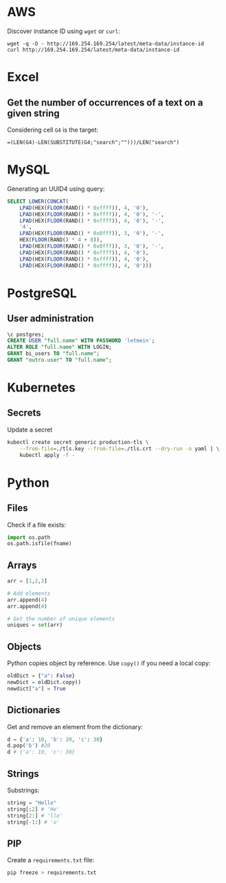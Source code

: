 # AWS

Discover instance ID using `wget` or `curl`:

```
wget -q -O - http://169.254.169.254/latest/meta-data/instance-id
curl http://169.254.169.254/latest/meta-data/instance-id
```


# Excel

## Get the number of occurrences of a text on a given string

Considering cell `G4` is the target:

```=(LEN(G4)-LEN(SUBSTITUTE(G4;"search";"")))/LEN("search")```

# MySQL

Generating an UUID4 using query:

```sql
SELECT LOWER(CONCAT(
    LPAD(HEX(FLOOR(RAND() * 0xffff)), 4, '0'),
    LPAD(HEX(FLOOR(RAND() * 0xffff)), 4, '0'), '-',
    LPAD(HEX(FLOOR(RAND() * 0xffff)), 4, '0'), '-',
    '4',
    LPAD(HEX(FLOOR(RAND() * 0x0fff)), 3, '0'), '-',
    HEX(FLOOR(RAND() * 4 + 8)),
    LPAD(HEX(FLOOR(RAND() * 0x0fff)), 3, '0'), '-',
    LPAD(HEX(FLOOR(RAND() * 0xffff)), 4, '0'),
    LPAD(HEX(FLOOR(RAND() * 0xffff)), 4, '0'),
    LPAD(HEX(FLOOR(RAND() * 0xffff)), 4, '0')))
```

# PostgreSQL

## User administration

```sql
\c postgres;
CREATE USER "full.name" WITH PASSWORD 'letmein';
ALTER ROLE "full.name" WITH LOGIN;
GRANT bi_users TO "full.name";
GRANT "outro.user" TO "full.name";
```


# Kubernetes

## Secrets

Update a secret

```bash
kubectl create secret generic production-tls \
    --from-file=./tls.key --from-file=./tls.crt --dry-run -o yaml | \
    kubectl apply -f -
```


# Python

## Files

Check if a file exists:

```python
import os.path
os.path.isfile(fname)
```

## Arrays

```python
arr = [1,2,3]

# Add elements
arr.append(4)
arr.append(4)

# Get the number of unique elements
uniques = set(arr)
```

## Objects

Python copies object by reference. Use `copy()` if you need a local copy:

```python
oldDict = {"a": False}
newDict = oldDict.copy()
newdict["a"] = True
```

## Dictionaries

Get and remove an element from the dictionary:

```python
d = {'a': 10, 'b': 20, 'c': 30}
d.pop('b') #20
d # {'a': 10, 'c': 30}
```

## Strings

Substrings:

```python
string = "Hello"
string[:2] # 'He'
string[2:] # 'llo'
string[-1:] # 'o'
```

## PIP

Create a `requirements.txt` file:

```bash
pip freeze > requirements.txt
```
